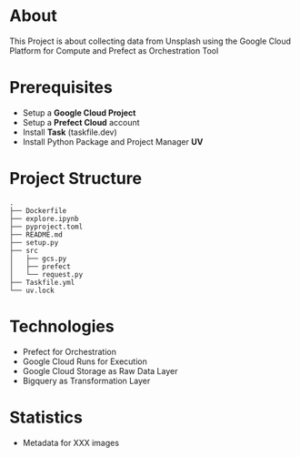 # About
This Project is about collecting data from Unsplash using the Google Cloud Platform 
for Compute and Prefect as Orchestration Tool

# Prerequisites
- Setup a **Google Cloud Project**
- Setup a **Prefect Cloud** account
- Install **Task** (taskfile.dev)
- Install Python Package and Project Manager **UV**

# Project Structure
```
.
├── Dockerfile
├── explore.ipynb
├── pyproject.toml
├── README.md
├── setup.py
├── src
│   ├── gcs.py
│   ├── prefect
│   └── request.py
├── Taskfile.yml
└── uv.lock
```

# Technologies
- Prefect for Orchestration
- Google Cloud Runs for Execution
- Google Cloud Storage as Raw Data Layer
- Bigquery as Transformation Layer

# Statistics
- Metadata for XXX images